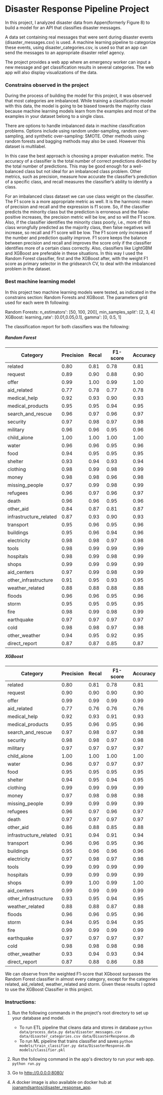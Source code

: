 # Disaster Response Pipeline Project

In this project, I analyzed disaster data from Appen(formerly Figure 8) to build a model for an API that classifies disaster messages.

A data set containing real messages that were sent during disaster events (disaster_messages.csv) is used. A machine learning pipeline to categorize these events, using disaster_categories.csv, is used so that an app can send the messages to an appropriate disaster relief agency.

The project provides a web app where an emergency worker can input a new message and get classification results in several categories. The web app will also display visualizations of the data.

### Constrains observed in the project

During the process of building the model for this project, it was observed that most categories are imbalanced. While training a classification model with this data, the model is going to be biased towards the majority class because machine learning models learn from the examples and most of the examples in your dataset belong to a single class.

There  are options to handle imbalanced data in machine classification problems. Options include using random under-sampling, random over-sampling, and synthetic over-sampling: SMOTE. Other methods using random forests and bagging methods may also be used. However this dataset is multilabel.

In this case the best approach is choosing a proper evaluation metric. The accuracy of a classifier is the total number of correct predictions divided by the total number of predictions. This may be good enough for a well-balanced class but not ideal for an imbalanced class problem. Other metrics, such as precision, measure how accurate the classifier’s prediction of a specific class, and recall measures the classifier’s ability to identify a class.

For an imbalanced class dataset we can use class weight on the classifier. The F1 score is a more appropriate metric as well. It is the harmonic mean of precision and recall and the expression is f1 score. So, if the classifier predicts the minority class but the prediction is erroneous and the false-positive increases, the precision metric will be low, and so will the F1 score. Also, if the classifier identifies the minority class poorly, i.e., more of this class wrongfully predicted as the majority class, then false negatives will increase, so recall and F1 score will be low. The F1 score only increases if the number and prediction quality improve. F1 score keeps the balance between precision and recall and improves the score only if the classifier identifies more of a certain class correctly.
Also, classifiers like LightGBM and XGBoost are preferable in these situations. In this way I used the Random Forest classifier, first and the XGBoost after, with the weight F1 score as primary selector in the gridsearch CV, to deal with the imbalanced problem in the dataset.

### Best machine learning model

In this project two machine learning models were tested, as indicated in the constrains section: Random Forests and XGBoost.
The parameters grid used for each were th following:

Random Forests: n_estimators': [50, 100, 200], min_samples_split': [2, 3, 4]
XGBoost: learning_rate': [0.01,0.05,0.1], gamma': [0, 0.5, 1]

The classification report for both classifiers was the following:

##### Random Forest

| Category               | Precision | Recal | F1-score | Accuracy |
| ---------------------- | --------- | ----- | -------- | -------- |
| related                | 0.80      | 0.81  | 0.78     | 0.81     |
| request                | 0.89      | 0.90  | 0.88     | 0.90     |
| offer                  | 0.99      | 1.00  | 0.99     | 1.00     |
| aid_related            | 0.77      | 0.78  | 0.77     | 0.78     |
| medical_help           | 0.92      | 0.93  | 0.90     | 0.93     |
| medical_products       | 0.95      | 0.95  | 0.94     | 0.95     |
| search_and_rescue      | 0.96      | 0.97  | 0.96     | 0.97     |
| security               | 0.97      | 0.98  | 0.97     | 0.98     |
| military               | 0.96      | 0.96  | 0.95     | 0.96     |
| child_alone            | 1.00      | 1.00  | 1.00     | 1.00     |
| water                  | 0.96      | 0.96  | 0.95     | 0.96     |
| food                   | 0.94      | 0.95  | 0.95     | 0.95     |
| shelter                | 0.93      | 0.94  | 0.93     | 0.94     |
| clothing               | 0.98      | 0.99  | 0.98     | 0.99     |
| money                  | 0.98      | 0.98  | 0.96     | 0.98     |
| missing_people         | 0.97      | 0.99  | 0.98     | 0.99     |
| refugees               | 0.96      | 0.97  | 0.96     | 0.97     |
| death                  | 0.96      | 0.96  | 0.95     | 0.96     |
| other_aid              | 0.84      | 0.87  | 0.81     | 0.87     |
| infrastructure_related | 0.87      | 0.93  | 0.90     | 0.93     |
| transport              | 0.95      | 0.96  | 0.95     | 0.96     |
| buildings              | 0.95      | 0.96  | 0.94     | 0.96     |
| electricity            | 0.98      | 0.98  | 0.97     | 0.98     |
| tools                  | 0.98      | 0.99  | 0.99     | 0.99     |
| hospitals              | 0.98      | 0.99  | 0.98     | 0.99     |
| shops                  | 0.99      | 0.99  | 0.99     | 0.99     |
| aid_centers            | 0.97      | 0.99  | 0.98     | 0.99     |
| other_infrastructure   | 0.91      | 0.95  | 0.93     | 0.95     |
| weather_related        | 0.88      | 0.88  | 0.88     | 0.88     |
| floods                 | 0.96      | 0.96  | 0.95     | 0.96     |
| storm                  | 0.95      | 0.95  | 0.95     | 0.95     |
| fire                   | 0.98      | 0.99  | 0.98     | 0.99     |
| earthquake             | 0.97      | 0.97  | 0.97     | 0.97     |
| cold                   | 0.98      | 0.98  | 0.97     | 0.98     |
| other_weather          | 0.94      | 0.95  | 0.92     | 0.95     |
| direct_report          | 0.87      | 0.87  | 0.85     | 0.87     |


##### XGBoost

| Category               | Precision | Recal | F1-score | Accuracy |
| ---------------------- | --------- | ----- | -------- | -------- |
| related                | 0.80      | 0.81  | 0.78     | 0.81     |
| request                | 0.90      | 0.90  | 0.90     | 0.90     |
| offer                  | 0.99      | 0.99  | 0.99     | 0.99     |
| aid_related            | 0.77      | 0.76  | 0.76     | 0.76     |
| medical_help           | 0.92      | 0.93  | 0.91     | 0.93     |
| medical_products       | 0.95      | 0.96  | 0.95     | 0.96     |
| search_and_rescue      | 0.97      | 0.98  | 0.97     | 0.98     |
| security               | 0.98      | 0.98  | 0.97     | 0.98     |
| military               | 0.97      | 0.97  | 0.97     | 0.97     |
| child_alone            | 1.00      | 1.00  | 1.00     | 1.00     |
| water                  | 0.96      | 0.97  | 0.97     | 0.97     |
| food                   | 0.95      | 0.95  | 0.95     | 0.95     |
| shelter                | 0.94      | 0.95  | 0.94     | 0.95     |
| clothing               | 0.99      | 0.99  | 0.99     | 0.99     |
| money                  | 0.97      | 0.98  | 0.98     | 0.98     |
| missing_people         | 0.99      | 0.99  | 0.99     | 0.99     |
| refugees               | 0.96      | 0.97  | 0.96     | 0.97     |
| death                  | 0.97      | 0.97  | 0.97     | 0.97     |
| other_aid              | 0.86      | 0.88  | 0.85     | 0.88     |
| infrastructure_related | 0.91      | 0.94  | 0.91     | 0.94     |
| transport              | 0.96      | 0.96  | 0.95     | 0.96     |
| buildings              | 0.95      | 0.96  | 0.96     | 0.96     |
| electricity            | 0.97      | 0.98  | 0.97     | 0.98     |
| tools                  | 0.99      | 0.99  | 0.99     | 0.99     |
| hospitals              | 0.99      | 0.99  | 0.99     | 0.99     |
| shops                  | 0.99      | 1.00  | 0.99     | 1.00     |
| aid_centers            | 0.99      | 0.99  | 0.99     | 0.99     |
| other_infrastructure   | 0.93      | 0.95  | 0.94     | 0.95     |
| weather_related        | 0.88      | 0.88  | 0.87     | 0.88     |
| floods                 | 0.96      | 0.96  | 0.95     | 0.96     |
| storm                  | 0.94      | 0.95  | 0.94     | 0.95     |
| fire                   | 0.99      | 0.99  | 0.99     | 0.99     |
| earthquake             | 0.97      | 0.97  | 0.97     | 0.97     |
| cold                   | 0.98      | 0.98  | 0.98     | 0.98     |
| other_weather          | 0.93      | 0.94  | 0.93     | 0.94     |
| direct_report          | 0.87      | 0.88  | 0.86     | 0.88     |

We can observe from the weighted F1-score that XGboost surpasses the Random Forest classifier in almost every category, except for the categories related, aid_related, weather_related and storm. Given these results I opted to use the XGBoost Classifier in this project.


### Instructions:
1. Run the following commands in the project's root directory to set up your database and model.

    - To run ETL pipeline that cleans data and stores in database
        `python data/process_data.py data/disaster_messages.csv data/disaster_categories.csv data/DisasterResponse.db`
    - To run ML pipeline that trains classifier and saves
        `python models/train_classifier.py data/DisasterResponse.db models/classifier.pkl`

2. Run the following command in the app's directory to run your web app.
    `python run.py`

3. Go to http://0.0.0.0:8080/

4. A docker image is also available on docker hub at [joanamdsantos/disaster_response_app](https://hub.docker.com/r/joanamdsantos/disaster_response_app).